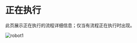 # 正在执行

此页展示正在执行的流程详细信息；仅当有流程正在执行时出现。

![robot1](https://docimages.blob.core.chinacloudapi.cn/images/Robot/runninglog20201230.png)

